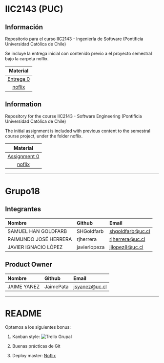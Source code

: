 IIC2143 (PUC)
=============

Información
-----------

Repositorio para el curso IIC2143 - Ingeniería de Software (Pontificia Universidad Católica de Chile)

Se incluye la entrega inicial con contenido previo a el proyecto semestral bajo la carpeta noflix.

|Material|
|:-:|
|[Entrega 0](E0)|
|[noflix](noflix)|



Information
-----------

Repository for the course IIC2143 - Software Engineering (Pontificia Universidad Católica de Chile)

The initial assignment is included with previous content to the semestral course project, under the folder noflix.

|Material|
|:-:|
|[Assignment 0](E0)|
|[noflix](noflix)|

---




# Grupo18

## Integrantes

| Nombre | Github | Email |
| :----- | :----- | :------- |
| SAMUEL HAN GOLDFARB |SHGoldfarb | shgoldfarb@uc.cl |
| RAIMUNDO JOSÉ HERRERA | rjherrera | rjherrera@uc.cl |
| JAVIER IGNACIO LÓPEZ | javierlopeza | jilopez8@uc.cl |

## Product Owner
| Nombre | Github | Email |
| :----- | :----- | :------- |
| JAIME YAÑEZ | JaimePata | jsyanez@uc.cl  |

________________________

# README

Optamos a los siguientes bonus:
1. Kanban style:
![Trello Grupal](https://drive.google.com/uc?id=0B6P1nrufHXdpZWxSbTF6MVVBR2s)

2. Buenas prácticas de Git

3. Deploy master: [Noflix](http://noflix.herokuapp.com/)
